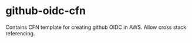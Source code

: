 # github-oidc-cfn
Contains CFN template for creating github OIDC in AWS. Allow cross stack referencing.
